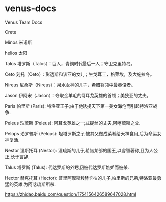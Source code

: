 # venus-docs
Venus Team Docs

Crete

Minos 米诺斯

helios 太阳



Talos 
塔罗斯（Talos）：巨人，青铜时代最后一人；守卫克里特岛。


Ceto
刻托（Ceto）：彭透斯和该亚的女儿；生戈耳工，格莱埃，及大蛇拉冬。



Nireus
尼柔斯（Nireus）：泉水女神的儿子，希腊将领中最英俊者。

Jason
伊阿宋（Jason）：夺取金羊毛的阿耳戈英雄的首领；美狄亚的丈夫。

Paris
帕里斯 (Paris): 特洛亚王子;由于他诱拐天下第一美女海伦而引起特洛亚战争.


Peleus
珀琉斯 (Peleus): 阿耳戈英雄之一;忒提丝的丈夫,阿喀琉斯之父.


Pelops
珀罗普斯 (Pelops): 坦塔罗斯之子;被其父做成菜肴给天神食用,后为命运女神复活.


Nestor
涅斯托耳 (Nestor): 涅琉斯的儿子,希腊某部的国王,以睿智著称,且为人公正,长于言辞.


Talus
塔罗斯 (Talus): 代达罗斯的外甥,因被代达罗斯嫉妒而被杀.


Hector
赫克托耳 (Hector): 普里阿摩斯和赫卡柏的儿子,帕里斯的兄弟,特洛亚最勇猛的英雄,为阿喀琉斯所杀.


https://zhidao.baidu.com/question/1754156426589647028.html



